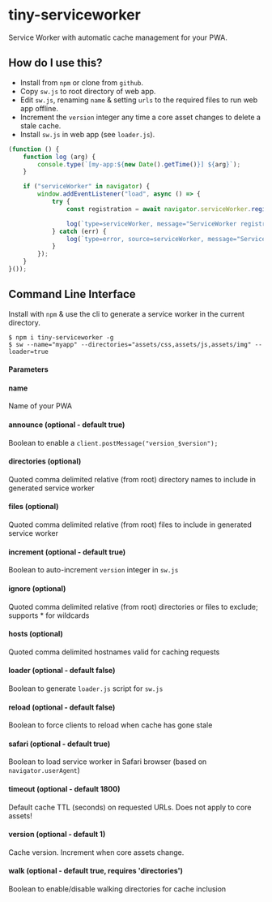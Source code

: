 # tiny-serviceworker
Service Worker with automatic cache management for your PWA.

## How do I use this?
- Install from `npm` or clone from `github`.
- Copy `sw.js` to root directory of web app.
- Edit `sw.js`, renaming `name` & setting `urls` to the required files to run web app offline.
- Increment the `version` integer any time a core asset changes to delete a stale cache.
- Install `sw.js` in web app (see `loader.js`).

```javascript
(function () {
	function log (arg) {
		console.type(`[my-app:${new Date().getTime()}] ${arg}`);
	}

	if ("serviceWorker" in navigator) {
		window.addEventListener("load", async () => {
			try {
				const registration = await navigator.serviceWorker.register("/sw.js", {scope: "/"});

				log(`type=serviceWorker, message="ServiceWorker registration successful with scope: ${registration.scope}"`);
			} catch (err) {
				log(`type=error, source=serviceWorker, message="ServiceWorker registration failed: ${err.message}"`);
			}
		});
	}
}());
```

## Command Line Interface
Install with `npm` & use the cli to generate a service worker in the current directory.

```
$ npm i tiny-serviceworker -g
$ sw --name="myapp" --directories="assets/css,assets/js,assets/img" --loader=true
```

#### Parameters
#### name
Name of your PWA

#### announce (optional - default true)
Boolean to enable a `client.postMessage("version_$version");`

#### directories (optional)
Quoted comma delimited relative (from root) directory names to include in generated service worker

#### files (optional)
Quoted comma delimited relative (from root) files to include in generated service worker

#### increment (optional - default true)
Boolean to auto-increment `version` integer in `sw.js`

#### ignore (optional)
Quoted comma delimited relative (from root) directories or files to exclude; supports * for wildcards

#### hosts (optional)
Quoted comma delimited hostnames valid for caching requests

#### loader (optional - default false)
Boolean to generate `loader.js` script for `sw.js`

#### reload (optional - default false)
Boolean to force clients to reload when cache has gone stale

#### safari (optional - default true)
Boolean to load service worker in Safari browser (based on `navigator.userAgent`)

#### timeout (optional - default 1800)
Default cache TTL (seconds) on requested URLs. Does not apply to core assets!

#### version (optional - default 1)
Cache version. Increment when core assets change.

#### walk (optional - default true, requires 'directories')
Boolean to enable/disable walking directories for cache inclusion
